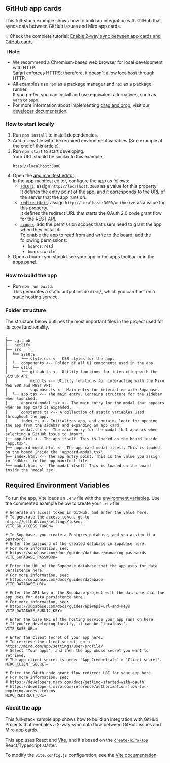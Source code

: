 ## GitHub app cards

This full-stack example shows how to build an integration with GitHub that syncs data between GitHub issues and Miro app cards.

💡 Check the complete tutorial: [Enable 2-way sync between app cards and GitHub cards](https://developers.miro.com/docs/enable-2-way-sync-between-app-cards-and-github-cards)

**&nbsp;ℹ&nbsp;Note**:

- We recommend a Chromium-based web browser for local development with HTTP. \
  Safari enforces HTTPS; therefore, it doesn't allow localhost through HTTP.
- All examples use `npm` as a package manager and `npx` as a package runner. \
  If you prefer, you can install and use equivalent alternatives, such as `yarn` or `pnpm`.
- For more information about implementing [drag and drop](https://developers.miro.com/docs/add-drag-and-drop-to-your-app), visit our [developer documentation](https://developers.miro.com).

### How to start locally

1. Run `npm install` to install dependencies.
2. Add a `.env` file with the required environment variables (See example at the end of this article).
3. Run `npm start` to start developing. \
   Your URL should be similar to this example:
   ```
   http://localhost:3000
   ```
4. Open the [app manifest editor](https://developers.miro.com/docs/manually-create-an-app#step-2-configure-your-app-in-miro).\
   In the app manifest editor, configure the app as follows:
   - [`sdkUri`](https://developers.miro.com/docs/app-manifest#sdkuri): assign `http://localhost:3000` as a value for this property. \
     It defines the entry point of the app, and it corresponds to the URL of the server that the app runs on.
   - [`redirectUris`](https://developers.miro.com/docs/app-manifest#redirecturis): assign `http://localhost:3000/authorize` as a value for this property. \
     It defines the redirect URL that starts the OAuth 2.0 code grant flow for the REST API.
   - [`scopes`](https://developers.miro.com/docs/app-manifest#scopes): add the permission scopes that users need to grant the app when they install it. \
     To enable the app to read from and write to the board, add the following permissions:
     - `boards:read`
     - `boards:write`
5. Open a board: you should see your app in the apps toolbar or in the apps panel.

### How to build the app

- Run `npm run build`. \
  This generates a static output inside `dist/`, which you can host on a static hosting service.

### Folder structure

The structure below outlines the most important files in the project used for its core functionality.

```
.
├── .github
├── netlify
├── src
│  └── assets
│      └── style.css <-- CSS styles for the app.
|  └── components <-- Folder of all UI components used in the app.
|  └── utils
│      └── github.ts <-- Utility functions for interacting with the GitHub API.
│          miro.ts <-- Utility functions for interacting with the Miro Web SDK and REST API.
│          supabase.ts <-- Main entry for interacting with Supabase.
│  └── app.tsx <-- The main entry. Contains structure for the sidebar when launched.
│      appcard-modal.tsx <-- The main entry for the modal that appears when an app card is expanded.
│      constants.ts <-- A collection of static variables used throughout the app.
│      index.ts <-- Initializes app, and contains logic for opening the app from the sidebar and expanding an app card.
│      modal.tsx <-- The main entry for the modal that appears when selecting a GitHub issue to import.
├── app.html <-- The app itself. This is loaded on the board inside 'app.tsx'.
├── appcard-modal.html <-- The app card modal itself. This is loaded on the board inside the 'appcard-modal.tsx'.
├── index.html <-- The app entry point. This is the value you assign to 'sdkUri' in the app manifest file.
└── modal.html <-- The modal itself. This is loaded on the board inside the 'modal.tsx'.
```

## Required Environment Variables

To run the app, Vite loads an `.env` file with the [environment variables](https://vitejs.dev/guide/env-and-mode.html#env-files).
Use the commented example below to create your `.env` file.

```.env
# Generate an access token in GitHub, and enter the value here.
# To generate the access token, go to https://github.com/settings/tokens
VITE_GH_ACCESS_TOKEN=

# In Supabase, you create a Postgres database, and you assign it a password.
# Enter the password of the created database in Supabase here.
# For more information, see:
# https://supabase.com/docs/guides/database/managing-passwords
VITE_SUPABASE_PASSWORD=

# Enter the URL of the Supabase database that the app uses for data persistence here.
# For more information, see:
# https://supabase.com/docs/guides/database
VITE_DATABASE_URL=

# Enter the API key of the Supabase project with the database that the app uses for data persistence here.
# For more information, see:
# https://supabase.com/docs/guides/api#api-url-and-keys
VITE_DATABASE_PUBLIC_KEY=

# Enter the base URL of the hosting service your app runs on here.
# If you're developing locally, it can be 'localhost'.
VITE_BASE_URL=

# Enter the client secret of your app here.
# To retrieve the client secret, go to https://miro.com/app/settings/user-profile/
# Select 'Your apps', and then the app whose secret you want to retrieve.
# The app client secret is under 'App Credentials' > 'Client secret'.
MIRO_CLIENT_SECRET=

# Enter the OAuth code grant flow redirect URI for your app here.
# For more information, see:
# https://developers.miro.com/docs/getting-started-with-oauth
# https://developers.miro.com/reference/authorization-flow-for-expiring-access-tokens
MIRO_REDIRECT_URI=
```

### About the app

This full-stack sample app shows how to build an integration with GitHub Projects that enebales a 2-way sync data flow between GitHub issues and Miro app cards.

This app uses React and [Vite](https://vitejs.dev/), and it's based on the [`create-miro-app`](https://www.npmjs.com/package/create-miro-app) React/Typescript starter.

To modify the `vite.config.js` configuration, see the [Vite documentation](https://vitejs.dev/guide/).
